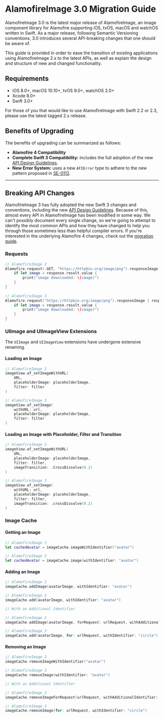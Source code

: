 # AlamofireImage 3.0 Migration Guide

AlamofireImage 3.0 is the latest major release of AlamofireImage, an image component library for Alamofire supporting iOS, tvOS, macOS and watchOS written in Swift. As a major release, following Semantic Versioning conventions, 3.0 introduces several API-breaking changes that one should be aware of.

This guide is provided in order to ease the transition of existing applications using AlamofireImage 2.x to the latest APIs, as well as explain the design and structure of new and changed functionality.

## Requirements

- iOS 8.0+, macOS 10.10+, tvOS 9.0+, watchOS 2.0+
- Xcode 8.0+
- Swift 3.0+

For those of you that would like to use AlamofireImage with Swift 2.2 or 2.3, please use the latest tagged 2.x release.

## Benefits of Upgrading

The benefits of upgrading can be summarized as follows:

- **Alamofire 4 Compatibility**
- **Complete Swift 3 Compatibility:** includes the full adoption of the new [API Design Guidelines](https://swift.org/documentation/api-design-guidelines/).
- **New Error System:** uses a new `AFIError` type to adhere to the new pattern proposed in [SE-0112](https://github.com/apple/swift-evolution/blob/master/proposals/0112-nserror-bridging.md).

---

## Breaking API Changes

AlamofireImage 3 has fully adopted the new Swift 3 changes and conventions, including the new [API Design Guidelines](https://swift.org/documentation/api-design-guidelines/). Because of this, almost every API in AlamofireImage has been modified in some way. We can't possibly document every single change, so we're going to attempt to identify the most common APIs and how they have changed to help you through those sometimes less than helpful compiler errors. If you're interested in the underlying Alamofire 4 changes, check out the [migration guide](https://github.com/Alamofire/Alamofire/blob/master/Documentation/Alamofire%204.0%20Migration%20Guide.md).

### Requests

```swift
// AlamofireImage 2
Alamofire.request(.GET, "https://httpbin.org/image/png").responseImage { response in
	if let image = response.result.value {
		print("image downloaded: \(image)")
	}
}
		 
// AlamofireImage 3
Alamofire.request("https://httpbin.org/image/png").responseImage { response in
	if let image = response.result.value {
		print("image downloaded: \(image)")
	}
}
```

### UIImage and UIImageView Extensions

The `UIImage` and `UIImageView` extensions have undergone extensive renaming.

#### Loading an Image

```swift
// AlamofireImage 2
imageView.af_setImageWithURL(
	URL, 
	placeholderImage: placeholderImage,
	filter: filter
)

// AlamofireImage 3
imageView.af_setImage(
	withURL: url,
	placeholderImage: placeholderImage,
	filter: filter
)
```

#### Loading an Image with Placeholder, Filter and Transition

```swift 
// AlamofireImage 2
imageView.af_setImageWithURL(
	URL, 
	placeholderImage: placeholderImage,
	filter: filter,
	imageTransition: .CrossDissolve(0.2)
)

// AlamofireImage 3
imageView.af_setImage(
	withURL: url,
	placeholderImage: placeholderImage,
	filter: filter,
	imageTransition: .crossDissolve(0.2)
)
``` 

### Image Cache

#### Getting an Image

```swift
// AlamofireImage 2
let cachedAvatar = imageCache.imageWithIdentifier("avatar")

// AlamofireImage 3
let cachedAvatar = imageCache.image(withIdentifier: "avatar")
```

#### Adding an Image

```swift
// AlamofireImage 2
imageCache.addImage(avatarImage, withIdentifier: "avatar")

// AlamofireImage 3
imageCache.add(avatarImage, withIdentifier: "avatar")

// With an Additional Identifier

// AlamofireImage 2
imageCache.addImage(avatarImage, forRequest: urlRequest, withAdditionalIdentifier: "circle")

// AlamofireImage 3
imageCache.add(avatarImage, for: urlRequest, withIdentifier: "circle")
```

#### Removing an Image

```swift
// AlamofireImage 2
imageCache.removeImageWithIdentifier("avatar")

// AlamofireImage 3
imageCache.removeImage(withIdentifier: "avatar")

// With an Additional Identifier

// AlamofireImage 2
imageCache.removeImageForRequest(urlRequest, withAdditionalIdentifier: "circle")

// AlamofireImage 3
imageCache.removeImage(for: urlRequest, withIdentifier: "circle")
```
